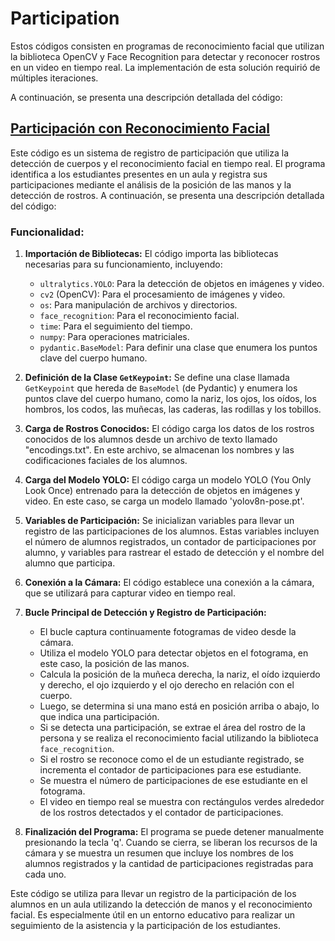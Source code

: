 # Participation
Estos códigos consisten en programas de reconocimiento facial que utilizan la biblioteca OpenCV y Face Recognition para detectar y reconocer rostros en un video en tiempo real. La implementación de esta solución requirió de múltiples iteraciones.

A continuación, se presenta una descripción detallada del código:

## [Participación con Reconocimiento Facial](https://github.com/Memo9494/classrecon_team1_TC3007C.501/blob/main/Codigo/Pruebas/Participation/participation.py)

Este código es un sistema de registro de participación que utiliza la detección de cuerpos y el reconocimiento facial en tiempo real. El programa identifica a los estudiantes presentes en un aula y registra sus participaciones mediante el análisis de la posición de las manos y la detección de rostros. A continuación, se presenta una descripción detallada del código:

### Funcionalidad:

1. **Importación de Bibliotecas:** El código importa las bibliotecas necesarias para su funcionamiento, incluyendo:
   - `ultralytics.YOLO`: Para la detección de objetos en imágenes y video.
   - `cv2` (OpenCV): Para el procesamiento de imágenes y video.
   - `os`: Para manipulación de archivos y directorios.
   - `face_recognition`: Para el reconocimiento facial.
   - `time`: Para el seguimiento del tiempo.
   - `numpy`: Para operaciones matriciales.
   - `pydantic.BaseModel`: Para definir una clase que enumera los puntos clave del cuerpo humano.

2. **Definición de la Clase `GetKeypoint`:** Se define una clase llamada `GetKeypoint` que hereda de `BaseModel` (de Pydantic) y enumera los puntos clave del cuerpo humano, como la nariz, los ojos, los oídos, los hombros, los codos, las muñecas, las caderas, las rodillas y los tobillos.

3. **Carga de Rostros Conocidos:** El código carga los datos de los rostros conocidos de los alumnos desde un archivo de texto llamado "encodings.txt". En este archivo, se almacenan los nombres y las codificaciones faciales de los alumnos.

4. **Carga del Modelo YOLO:** El código carga un modelo YOLO (You Only Look Once) entrenado para la detección de objetos en imágenes y video. En este caso, se carga un modelo llamado 'yolov8n-pose.pt'.

5. **Variables de Participación:** Se inicializan variables para llevar un registro de las participaciones de los alumnos. Estas variables incluyen el número de alumnos registrados, un contador de participaciones por alumno, y variables para rastrear el estado de detección y el nombre del alumno que participa.

6. **Conexión a la Cámara:** El código establece una conexión a la cámara, que se utilizará para capturar video en tiempo real.

7. **Bucle Principal de Detección y Registro de Participación:**
   - El bucle captura continuamente fotogramas de video desde la cámara.
   - Utiliza el modelo YOLO para detectar objetos en el fotograma, en este caso, la posición de las manos.
   - Calcula la posición de la muñeca derecha, la nariz, el oído izquierdo y derecho, el ojo izquierdo y el ojo derecho en relación con el cuerpo.
   - Luego, se determina si una mano está en posición arriba o abajo, lo que indica una participación.
   - Si se detecta una participación, se extrae el área del rostro de la persona y se realiza el reconocimiento facial utilizando la biblioteca `face_recognition`.
   - Si el rostro se reconoce como el de un estudiante registrado, se incrementa el contador de participaciones para ese estudiante.
   - Se muestra el número de participaciones de ese estudiante en el fotograma.
   - El video en tiempo real se muestra con rectángulos verdes alrededor de los rostros detectados y el contador de participaciones.

8. **Finalización del Programa:** El programa se puede detener manualmente presionando la tecla 'q'. Cuando se cierra, se liberan los recursos de la cámara y se muestra un resumen que incluye los nombres de los alumnos registrados y la cantidad de participaciones registradas para cada uno.

Este código se utiliza para llevar un registro de la participación de los alumnos en un aula utilizando la detección de manos y el reconocimiento facial. Es especialmente útil en un entorno educativo para realizar un seguimiento de la asistencia y la participación de los estudiantes.
